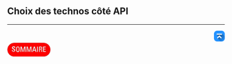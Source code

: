 ## Choix des technos côté API

---
<!-- Bouton 'Retour vers le Sommaire' et Bouton 'Retour vers haut' du document -->
<div align="right">
    <a href="#choix-des-technos-côté-serveur">
        <img src="../../assets/icon-vers-le-haut.png" alt="Retour vers le haut" style="width: 25px;" />
    </a>
</div>
<div align="left">
    <a href="/README.md">
        <img src="../../assets/summary.png" alt="Retour vers le haut" style="width: 100px;" />
    </a>
</div>